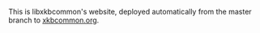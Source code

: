 This is libxkbcommon's website, deployed automatically from the master branch to [xkbcommon.org](https://xkbcommon.org).
